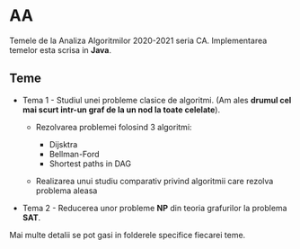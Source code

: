 # AA

Temele de la Analiza Algoritmilor 2020-2021 seria CA. Implementarea temelor esta scrisa in **Java**.

## Teme 
 
* Tema 1 - Studiul unei probleme clasice de algoritmi. (Am ales **drumul cel mai scurt intr-un graf de la un nod la toate celelate**).
    * Rezolvarea problemei folosind 3 algoritmi:
        * Dijsktra
        * Bellman-Ford
        * Shortest paths in DAG
        
    * Realizarea unui studiu comparativ privind algoritmii care rezolva problema aleasa
    
* Tema 2 - Reducerea unor probleme **NP** din teoria grafurilor la problema **SAT**.

Mai multe detalii se pot gasi in folderele specifice fiecarei teme.
